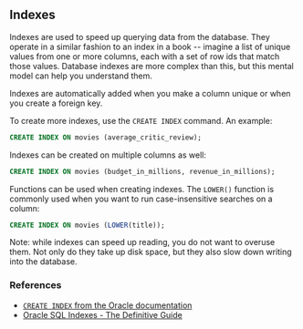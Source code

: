 ## Indexes

Indexes are used to speed up querying data from the database. They operate in a similar fashion to an index in a book -- imagine a list of unique values from one or more columns, each with a set of row ids that match those values. Database indexes are more complex than this, but this mental model can help you understand them.

Indexes are automatically added when you make a column unique or when you create a foreign key.

To create more indexes, use the `CREATE INDEX` command. An example:

```sql
CREATE INDEX ON movies (average_critic_review);
```

Indexes can be created on multiple columns as well:

```sql
CREATE INDEX ON movies (budget_in_millions, revenue_in_millions);
```

Functions can be used when creating indexes. The `LOWER()` function is commonly used when you want to run case-insensitive searches on a column:

```sql
CREATE INDEX ON movies (LOWER(title));
```

Note: while indexes can speed up reading, you do not want to overuse them. Not only do they take up disk space, but they also slow down writing into the database.

### References

* [`CREATE INDEX` from the Oracle documentation](https://docs.oracle.com/en/database/oracle/oracle-database/19/sqlrf/CREATE-INDEX.html#GUID-1F89BBC0-825F-4215-AF71-7588E31D8BFE)
* [Oracle SQL Indexes - The Definitive Guide](https://www.databasestar.com/oracle-sql-indexes/)
